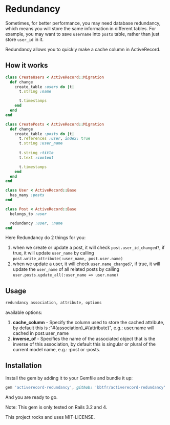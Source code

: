 Redundancy
==========

Sometimes, for better performance, you may need database redundancy, which means you will store the same information in different tables. For example, you may want to save `username` into `posts` table, rather than just store `user_id` in it.

Redundancy allows you to quickly make a cache column in ActiveRecord.

How it works
------------

```ruby
class CreateUsers < ActiveRecord::Migration
  def change
    create_table :users do |t|
      t.string :name

      t.timestamps
    end
  end
end

class CreatePosts < ActiveRecord::Migration
  def change
    create_table :posts do |t|
      t.references :user, index: true
      t.string :user_name
      
      t.string :title
      t.text :content

      t.timestamps
    end
  end
end

class User < ActiveRecord::Base
  has_many :posts
end

class Post < ActiveRecord::Base
  belongs_to :user

  redundancy :user, :name
end
```

Here Redundancy do 2 things for you:

1. when we create or update a post, it will check `post.user_id_changed?`, if true, it will update `user_name` by calling `post.write_attribute(:user_name, post.user.name)`
2. when we update a user, it will check `user.name_changed?`, if true, it will update the `user_name` of all related posts by calling `user.posts.update_all(:user_name => user.name)`


Usage
-----

```ruby
redundancy association, attribute, options
```

available options:

1. __cache_column__ - Specify the column used to store the cached attribute, by default this is :"#{association}_#{attribute}", e.g.: user.name will cached in post.user_name
2. __inverse_of__ - Specifies the name of the associated object that is the inverse of this association, by default this is singular or plural of the current model name, e.g.: :post or :posts.

Installation
------------

Install the gem by adding it to your Gemfile and bundle it up:

```ruby
gem 'activerecord-redundancy', github: 'bbtfr/activerecord-redundancy'
```

And you are ready to go.

Note: This gem is only tested on Rails 3.2 and 4.

This project rocks and uses MIT-LICENSE.